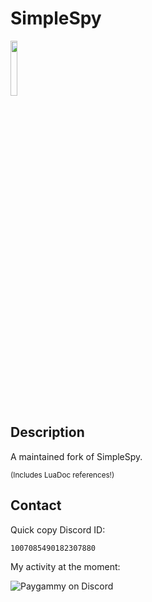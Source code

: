# SimpleSpy

<img align="center" width=15% height=15% src="https://github.com/paygammy/simple-spy-paygammy/actions/workflows/luadoc.yml/badge.svg"> </img>

## Description

A maintained fork of SimpleSpy.

<sub>(Includes LuaDoc references!)</sub>

## Contact

Quick copy Discord ID:

```
1007085490182307880
```

My activity at the moment:

![Paygammy on Discord](https://discord-readme-badge.vercel.app/api?id=1007085490182307880)

